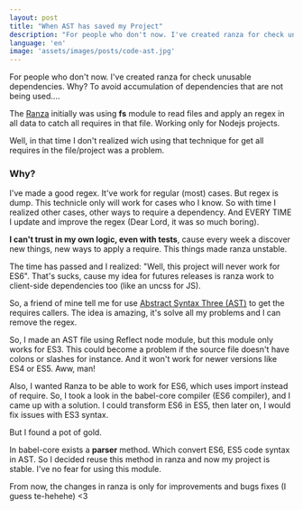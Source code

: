```yaml
---
layout: post
title: "When AST has saved my Project"
description: "For people who don't now. I've created ranza for check unusable dependencies. Why? To avoid accumulation of dependencies that are not being used...."
language: 'en'
image: 'assets/images/posts/code-ast.jpg'
---
```


For people who don't now. I've created ranza for check unusable dependencies. Why? To avoid accumulation of dependencies that are not being used....

<!-- more -->

The [Ranza](http://github/raphamorim/ranza) initially was using **fs** module to read files and apply an regex in all data to catch all requires in that file. Working only for Nodejs projects.

Well, in that time I don't realized wich using that technique for get all requires in the file/project was a problem.

### Why?

I've made a good regex. It've work for regular (most) cases. But regex  is dump. This technicle only will work for cases who I know. So with time I realized other cases, other ways to require a dependency. And  EVERY TIME I update and improve the regex (Dear Lord, it was so much boring).

**I can't trust in my own logic, even with tests**, cause every week a discover new things, new ways to apply a require. This things made ranza unstable.

The time has passed and I realized: "Well, this project will never work for ES6". That's sucks, cause my idea for futures releases is ranza work to client-side dependencies too (like an uncss for JS).

So, a friend of mine tell me for use [Abstract Syntax Three (AST)](https://en.wikipedia.org/wiki/Abstract_syntax_tree) to get the requires callers. The idea is amazing, it's solve all my problems and I can remove the regex.

So, I made an AST file using Reflect node module, but this module only works for ES3. This could become a problem if the source file doesn't have colons or slashes for instance. And it won't work for newer versions like ES4 or ES5. Aww, man!

Also, I wanted Ranza to be able to work for ES6, which uses import instead of require. So, I took a look in the babel-core compiler (ES6 compiler), and I came up with a solution. I could transform ES6 in ES5, then later on, I would fix issues with ES3 syntax.

But I found a pot of gold.

In babel-core exists a **parser** method. Which convert ES6, ES5 code syntax in AST. So I decided reuse this method in ranza and now my project is stable. I've no fear for using this module.

From now, the changes in ranza is only for improvements and bugs fixes (I guess te-hehehe) <3




